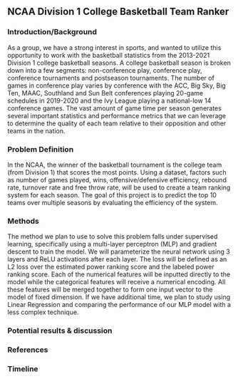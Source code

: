 ## NCAA Division 1 College Basketball Team Ranker

### Introduction/Background 

As a group, we have a strong interest in sports, and wanted to utilize this opportunity to work with the basketball statistics from the 2013-2021 Division 1 college basketball seasons. A college basketball season is broken down into a few segments: non-conference play, conference play, conference tournaments and postseason tournaments. The number of games in conference play varies by conference with the ACC, Big Sky, Big Ten, MAAC, Southland and Sun Belt conferences playing 20-game schedules in 2019-2020 and the Ivy League playing a national-low 14 conference games. The vast amount of game time per season generates several important statistics and performance metrics that we can leverage to determine the quality of each team relative to their opposition and other teams in the nation. 

### Problem Definition

In the NCAA, the winner of the basketball tournament is the college team (from Division 1) that scores the most points. Using a dataset, factors such as number of games played, wins, offensive/defensive efficiency, rebound rate, turnover rate and free throw rate, will be used to create a team ranking system for each season. The goal of this project is to predict the top 10 teams over multiple seasons by evaluating the efficiency of the system. 

### Methods 

The method we plan to use to solve this problem falls under supervised learning, specifically using a multi-layer perceptron (MLP) and gradient descent to train the model. We will parameterize the neural network using 3 layers and ReLU activations after each layer. The loss will be defined as an L2 loss over the estimated power ranking score and the labeled power ranking score. Each of the numerical features will be inputted directly to the model while the categorical features will receive a numerical encoding. All these features will be merged together to form one input vector to the model of fixed dimension. If we have additional time, we plan to study using Linear Regression and comparing the performance of our MLP model with a less complex technique.

### Potential results & discussion 

### References

### Timeline
